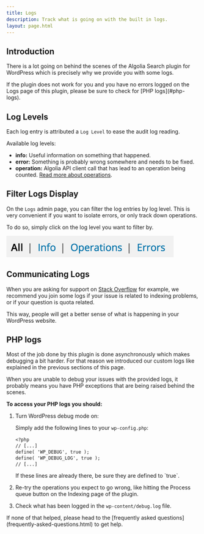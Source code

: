 ```yaml
---
title: Logs
description: Track what is going on with the built in logs.
layout: page.html
---
```

## Introduction

There is a lot going on behind the scenes of the Algolia Search plugin for WordPress which is precisely why we provide you with some logs.

<div class="alert alert-warning">If the plugin does not work for you and you have no errors logged on the Logs page of this plugin, please be sure to check for [PHP logs](#php-logs).</div>

## Log Levels

Each log entry is attributed a `Log Level` to ease the audit log reading.

Available log levels:
- **info:** Useful information on something that happened.
- **error:** Something is probably wrong somewhere and needs to be fixed.
- **operation:** Algolia API client call that has lead to an operation being counted. [Read more about operations](https://www.algolia.com/doc/faq/basics/what-is-an-operation).

## Filter Logs Display

On the `Logs` admin page, you can filter the log entries by log level. This is very convenient if you want to isolate errors, or only track down operations.

To do so, simply click on the log level you want to filter by.

![Filter Logs Display](img/logs/filter-logs-display-1.png)

## Communicating Logs

When you are asking for support on [Stack Overflow](http://stackoverflow.com/questions/tagged/algolia+wordpress) for example, we recommend you join some logs if your issue is related to indexing problems, or if your question is quota related.

This way, people will get a better sense of what is happening in your WordPress website.

## PHP logs

Most of the job done by this plugin is done asynchronously which makes debugging a bit harder.
For that reason we introduced our custom logs like explained in the previous sections of this page.

When you are unable to debug your issues with the provided logs, it probably means you have PHP exceptions that are being raised behind the scenes.

**To access your PHP logs you should:**

1. Turn WordPress debug mode on:

	Simply add the following lines to your `wp-config.php`:

	```
	<?php
	// [...]
	define( 'WP_DEBUG', true );
	define( 'WP_DEBUG_LOG', true );
	// [...]
	```

	<div class="alert alert-warning">If these lines are already there, be sure they are defined to `true`.</div>

2. Re-try the operations you expect to go wrong, like hitting the <span class="wp-btn">Process queue</span> button on the Indexing page of the plugin.
3. Check what has been logged in the `wp-content/debug.log` file.

<div class="alert alert-info">If none of that helped, please head to the [frequently asked questions](frequently-asked-questions.html) to get help.</div>
